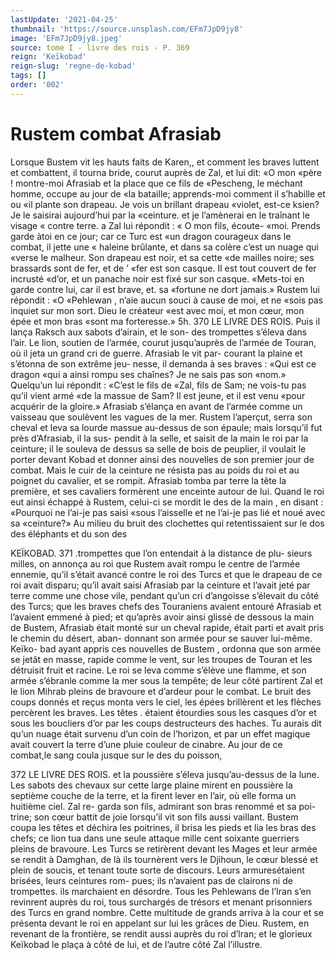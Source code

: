 ```yaml
---
lastUpdate: '2021-04-25'
thumbnail: 'https://source.unsplash.com/EFm7JpD9jy8'
image: 'EFm7JpD9jy8.jpeg'
source: tome I - livre des rois - P. 369
reign: 'Keïkobad'
reign-slug: 'regne-de-kobad'
tags: []
order: '002'
---
```


# Rustem combat Afrasiab

Lorsque Bustem vit les hauts faits de Karen,, et comment les braves luttent et combattent, il tourna bride, courut auprès de Zal, et lui dit: «O mon «père ! montre-moi Afrasiab et la place que ce fils de «Pescheng, le méchant homme, occupe au jour de
«la bataille; apprends-moi comment il s’habille et ou
«il plante son drapeau. Je vois un brillant drapeau «violet, est-ce ksien? Je le saisirai aujourd’hui par la «ceinture. et je l’amènerai en le traînant le visage
« contre terre. a Zal lui répondit : « O mon fils, écoute- «moi. Prends garde àtoi en ce jour; car ce Turc est «un dragon courageux dans le combat, il jette une « haleine brûlante, et dans sa colère c’est un nuage qui «verse le malheur. Son drapeau est noir, et sa cette
«de mailles noire; ses brassards sont de fer, et de ’ «fer est son casque. Il est tout couvert de fer incrusté «d’or, et un panache noir est fixé sur son casque. «Mets-toi en garde contre lui, car il est brave, et. sa «fortune ne dort jamais.» Rustem lui répondit : «O «Pehlewan , n’aie aucun souci à cause de moi, et ne «sois pas inquiet sur mon sort. Dieu le créateur «est avec moi, et mon cœur, mon épée et mon bras
«sont ma forteresse.»
5h.
370 LE LIVRE DES ROIS.
Puis il lança Raksch aux sabots d’airain, et le son-
des trompettes s’éleva dans l’air. Le lion, soutien de l’armée, courut jusqu’auprès de l’armée de Touran,
où il jeta un grand cri de guerre. Afrasiab le vit par- courant la plaine et s’étonna de son extrême jeu-
nesse, il demanda à ses braves : «Qui est ce dragon «qui a ainsi rompu ses chaînes? Je ne sais pas son «nom.» Quelqu’un lui répondit : «C’est le fils de
«Zal, fils de Sam; ne vois-tu pas qu’il vient armé
«de la massue de Sam? Il est jeune, et il est venu «pour acquérir de la gloire.» Afrasiab s’élança en
avant de l’armée comme un vaisseau que soulèvent
les vagues de la mer. Rustem l’aperçut, serra son
cheval et leva sa lourde massue au-dessus de son épaule; mais lorsqu’il fut près d’Afrasiab, il la sus-
pendit à la selle, et saisit de la main le roi par la ceinture; il le souleva de dessus sa selle de bois de peuplier, il voulait le porter devant Kobad et donner ainsi des nouvelles de son premier jour de combat. Mais le cuir de la ceinture ne résista pas au poids du roi et au poignet du cavalier, et se rompit. Afrasiab tomba par terre la tête la première, et ses cavaliers formèrent une enceinte autour de lui. Quand le roi eut ainsi échappé à Rustem, celui-ci se mordit le des
de la main , en disant : «Pourquoi ne l’ai-je pas saisi «sous l’aisselle et ne l’ai-je pas lié et noué avec sa
«ceinture?» Au milieu du bruit des clochettes qui retentissaient sur le dos des éléphants et du son des

KEÏKOBAD. 371 .trompettes que l’on entendait à la distance de plu-
sieurs milles, on annonça au roi que Rustem avait rompu le centre de l’armée ennemie, qu’il s’était
avancé contre le roi des Turcs et que le drapeau de ce roi avait disparu; qu’il avait saisi Afrasiab par la ceinture et l’avait jeté par terre comme une chose vile, pendant qu’un cri d’angoisse s’élevait du côté
des Turcs; que les braves chefs des Touraniens avaient entouré Afrasiab et l’avaient emmené à pied; et
qu’après avoir ainsi glissé de dessous la main de Bustem, Afrasiab était monté sur un cheval rapide,
était parti et avait pris le chemin du désert, aban- donnant son armée pour se sauver lui-même. Keïko-
bad ayant appris ces nouvelles de Bustem , ordonna que son armée se jetât en masse, rapide comme le vent,
sur les troupes de Touran et les détruisit fruit et racine. Le roi se leva comme s’élève une flamme, et son
armée s’ébranle comme la mer sous la tempête; de
leur côté partirent Zal et le lion Mihrab pleins de bravoure et d’ardeur pour le combat. Le bruit des coups donnés et reçus monta vers le ciel, les épées brillèrent et les flèches percèrent les braves. Les têtes . étaient étourdies sous les casques d’or et sous les boucliers d’or par les coups destructeurs des haches. Tu aurais dit qu’un nuage était survenu d’un coin
de l’horizon, et par un effet magique avait couvert la terre d’une pluie couleur de cinabre. Au jour de ce combat,le sang coula jusque sur le des du poisson,

372 LE LIVRE DES ROIS.
et la poussière s’éleva jusqu’au-dessus de la lune. Les
sabots des chevaux sur cette large plaine mirent en poussière la septième couche de la terre, et la firent
lever en l’air, où elle forma un huitième ciel. Zal re- garda son fils, admirant son bras renommé et sa poi- trine; son cœur battit de joie lorsqu’il vit son fils aussi vaillant. Bustem coupa les têtes et déchira les poitrines, il brisa les pieds et lia les bras des chefs; ce lion tua dans une seule attaque mille cent soixante guerriers pleins de bravoure. Les Turcs se retirèrent devant les Mages et leur armée se rendit à Damghan,
de là ils tournèrent vers le Djihoun, le cœur blessé
et plein de soucis, et tenant toute sorte de discours. Leurs armuresétaient brisées, leurs ceintures rom- pues; ils n’avaient pas de clairons ni de trompettes.
ils marchaient en désordre. Tous les Pehlewans de
l’Iran s’en revinrent auprès du roi, tous surchargés
de trésors et menant prisonniers des Turcs en grand nombre. Cette multitude de grands arriva à la cour et se présenta devant le roi en appelant sur lui les grâces de Dieu. Rustem, en revenant de la frontière, se rendit aussi auprès du roi d’lran; et le glorieux Keïkobad le plaça à côté de lui, et de l’autre côté
Zal l’illustre.
